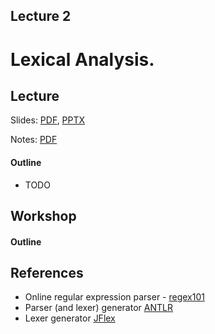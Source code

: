 Lecture 2
---
# Lexical Analysis.

## Lecture

Slides: [PDF](slides_02.pdf), [PPTX](slides_02.pptx)

Notes: [PDF](nodes_02.pdf)

#### Outline

* TODO

## Workshop

#### Outline

## References

* Online regular expression parser - [regex101](https://regex101.com/)
* Parser (and lexer) generator [ANTLR](https://www.antlr.org/)
* Lexer generator [JFlex](https://www.jflex.de/)
